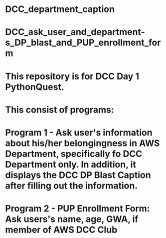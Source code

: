 # DCC_department_caption
# DCC_ask_user_and_department-s_DP_blast_and_PUP_enrollment_form
# This repository is for DCC Day 1 PythonQuest. 
# This consist of programs: 
# Program 1 - Ask user's information about his/her belongingness in AWS Department, specifically fo DCC Department only. In addition, it displays the DCC DP Blast Caption after filling out the information.
# Program 2 - PUP Enrollment Form: Ask users's name, age, GWA, if member of AWS DCC Club
